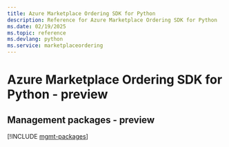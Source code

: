 ```yaml
---
title: Azure Marketplace Ordering SDK for Python
description: Reference for Azure Marketplace Ordering SDK for Python
ms.date: 02/19/2025
ms.topic: reference
ms.devlang: python
ms.service: marketplaceordering
---
```

# Azure Marketplace Ordering SDK for Python - preview

## Management packages - preview
[!INCLUDE [mgmt-packages](marketplace-ordering-mgmt-index.md)]